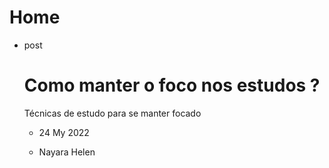 # Home

- post
    <Link href='/'>

    <a className={styles.post}>

    <h1>Como manter o foco nos estudos ?</h1>

    <p> Técnicas de estudo para se manter focado</p>

    <ul>

    <li>

    <FiCalendar />

    24 My 2022

    </li>

    <li>

    <FiUser />

    Nayara Helen

    </li>

    </ul>

    </a>

    </Link>
